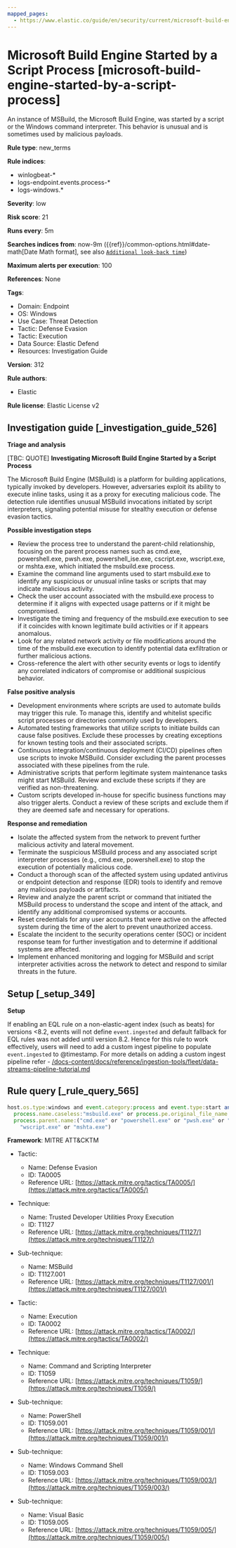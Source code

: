 ```yaml
---
mapped_pages:
  - https://www.elastic.co/guide/en/security/current/microsoft-build-engine-started-by-a-script-process.html
---
```


# Microsoft Build Engine Started by a Script Process [microsoft-build-engine-started-by-a-script-process]

An instance of MSBuild, the Microsoft Build Engine, was started by a script or the Windows command interpreter. This behavior is unusual and is sometimes used by malicious payloads.

**Rule type**: new_terms

**Rule indices**:

* winlogbeat-*
* logs-endpoint.events.process-*
* logs-windows.*

**Severity**: low

**Risk score**: 21

**Runs every**: 5m

**Searches indices from**: now-9m ({{ref}}/common-options.html#date-math[Date Math format], see also [`Additional look-back time`](docs-content://solutions/security/detect-and-alert/create-detection-rule.md#rule-schedule))

**Maximum alerts per execution**: 100

**References**: None

**Tags**:

* Domain: Endpoint
* OS: Windows
* Use Case: Threat Detection
* Tactic: Defense Evasion
* Tactic: Execution
* Data Source: Elastic Defend
* Resources: Investigation Guide

**Version**: 312

**Rule authors**:

* Elastic

**Rule license**: Elastic License v2

## Investigation guide [_investigation_guide_526]

**Triage and analysis**

[TBC: QUOTE]
**Investigating Microsoft Build Engine Started by a Script Process**

The Microsoft Build Engine (MSBuild) is a platform for building applications, typically invoked by developers. However, adversaries exploit its ability to execute inline tasks, using it as a proxy for executing malicious code. The detection rule identifies unusual MSBuild invocations initiated by script interpreters, signaling potential misuse for stealthy execution or defense evasion tactics.

**Possible investigation steps**

* Review the process tree to understand the parent-child relationship, focusing on the parent process names such as cmd.exe, powershell.exe, pwsh.exe, powershell_ise.exe, cscript.exe, wscript.exe, or mshta.exe, which initiated the msbuild.exe process.
* Examine the command line arguments used to start msbuild.exe to identify any suspicious or unusual inline tasks or scripts that may indicate malicious activity.
* Check the user account associated with the msbuild.exe process to determine if it aligns with expected usage patterns or if it might be compromised.
* Investigate the timing and frequency of the msbuild.exe execution to see if it coincides with known legitimate build activities or if it appears anomalous.
* Look for any related network activity or file modifications around the time of the msbuild.exe execution to identify potential data exfiltration or further malicious actions.
* Cross-reference the alert with other security events or logs to identify any correlated indicators of compromise or additional suspicious behavior.

**False positive analysis**

* Development environments where scripts are used to automate builds may trigger this rule. To manage this, identify and whitelist specific script processes or directories commonly used by developers.
* Automated testing frameworks that utilize scripts to initiate builds can cause false positives. Exclude these processes by creating exceptions for known testing tools and their associated scripts.
* Continuous integration/continuous deployment (CI/CD) pipelines often use scripts to invoke MSBuild. Consider excluding the parent processes associated with these pipelines from the rule.
* Administrative scripts that perform legitimate system maintenance tasks might start MSBuild. Review and exclude these scripts if they are verified as non-threatening.
* Custom scripts developed in-house for specific business functions may also trigger alerts. Conduct a review of these scripts and exclude them if they are deemed safe and necessary for operations.

**Response and remediation**

* Isolate the affected system from the network to prevent further malicious activity and lateral movement.
* Terminate the suspicious MSBuild process and any associated script interpreter processes (e.g., cmd.exe, powershell.exe) to stop the execution of potentially malicious code.
* Conduct a thorough scan of the affected system using updated antivirus or endpoint detection and response (EDR) tools to identify and remove any malicious payloads or artifacts.
* Review and analyze the parent script or command that initiated the MSBuild process to understand the scope and intent of the attack, and identify any additional compromised systems or accounts.
* Reset credentials for any user accounts that were active on the affected system during the time of the alert to prevent unauthorized access.
* Escalate the incident to the security operations center (SOC) or incident response team for further investigation and to determine if additional systems are affected.
* Implement enhanced monitoring and logging for MSBuild and script interpreter activities across the network to detect and respond to similar threats in the future.


## Setup [_setup_349]

**Setup**

If enabling an EQL rule on a non-elastic-agent index (such as beats) for versions <8.2, events will not define `event.ingested` and default fallback for EQL rules was not added until version 8.2. Hence for this rule to work effectively, users will need to add a custom ingest pipeline to populate `event.ingested` to @timestamp. For more details on adding a custom ingest pipeline refer - [/docs-content/docs/reference/ingestion-tools/fleet/data-streams-pipeline-tutorial.md](docs-content://reference/ingestion-tools/fleet/data-streams-pipeline-tutorial.md)


## Rule query [_rule_query_565]

```js
host.os.type:windows and event.category:process and event.type:start and (
  process.name.caseless:"msbuild.exe" or process.pe.original_file_name:"MSBuild.exe") and
  process.parent.name:("cmd.exe" or "powershell.exe" or "pwsh.exe" or "powershell_ise.exe" or "cscript.exe" or
    "wscript.exe" or "mshta.exe")
```

**Framework**: MITRE ATT&CKTM

* Tactic:

    * Name: Defense Evasion
    * ID: TA0005
    * Reference URL: [https://attack.mitre.org/tactics/TA0005/](https://attack.mitre.org/tactics/TA0005/)

* Technique:

    * Name: Trusted Developer Utilities Proxy Execution
    * ID: T1127
    * Reference URL: [https://attack.mitre.org/techniques/T1127/](https://attack.mitre.org/techniques/T1127/)

* Sub-technique:

    * Name: MSBuild
    * ID: T1127.001
    * Reference URL: [https://attack.mitre.org/techniques/T1127/001/](https://attack.mitre.org/techniques/T1127/001/)

* Tactic:

    * Name: Execution
    * ID: TA0002
    * Reference URL: [https://attack.mitre.org/tactics/TA0002/](https://attack.mitre.org/tactics/TA0002/)

* Technique:

    * Name: Command and Scripting Interpreter
    * ID: T1059
    * Reference URL: [https://attack.mitre.org/techniques/T1059/](https://attack.mitre.org/techniques/T1059/)

* Sub-technique:

    * Name: PowerShell
    * ID: T1059.001
    * Reference URL: [https://attack.mitre.org/techniques/T1059/001/](https://attack.mitre.org/techniques/T1059/001/)

* Sub-technique:

    * Name: Windows Command Shell
    * ID: T1059.003
    * Reference URL: [https://attack.mitre.org/techniques/T1059/003/](https://attack.mitre.org/techniques/T1059/003/)

* Sub-technique:

    * Name: Visual Basic
    * ID: T1059.005
    * Reference URL: [https://attack.mitre.org/techniques/T1059/005/](https://attack.mitre.org/techniques/T1059/005/)



